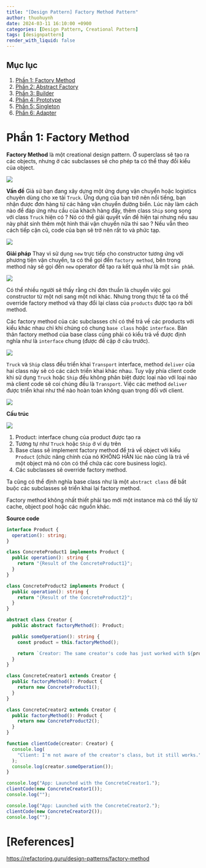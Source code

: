 ```yaml
---
title: "[Design Pattern] Factory Method Pattern"
author: thuohuynh
date: 2024-03-11 16:10:00 +0900
categories: [Design Pattern, Creational Pattern]
tags: [designpattern]
render_with_liquid: false
---
```


## Mục lục

1. [Phần 1: Factory Method](/posts/Factory-Method-Pattern)
2. [Phần 2: Abstract Factory](/posts/Abstract-Factory-Pattern)
3. [Phần 3: Builder](/posts/Builder-Pattern)
4. [Phần 4: Prototype](/posts/Prototype-Pattern)
5. [Phần 5: Singleton](/posts/Singleton-Pattern)
6. [Phần 6: Adapter](/posts/Adapter-Pattern)


# Phần 1: Factory Method

**Factory Method** là một creational design pattern. Ở superclass sẽ tạo ra các objects, nhưng ở các subclasses sẽ cho phép ta có thể thay đổi kiểu của object.

![](https://refactoring.guru/images/patterns/content/factory-method/factory-method-en.png)

**Vấn đề** Giả sử bạn đang xây dựng một ứng dụng vận chuyển hoặc logistics chuyên dùng cho xe tải `Truck`. Ứng dụng của bạn trở nên nổi tiếng, bạn nhận được đơn hàng từ các hãng vận chuyển đường biển. Lúc này làm cách nào để đáp ứng nhu cầu của khách hàng đây, thêm class `Ship` song song với class `Truck` hiện có ? Nó có thể giải quyết vấn đề hiện tại nhưng nếu sau này phát sinh thêm một hình thái vận chuyển nữa thì sao ? Nếu vẫn theo cách tiếp cận cũ, code của bạn sẽ trở nên rất to và phức tạp.

![](https://refactoring.guru/images/patterns/diagrams/factory-method/problem1-en.png)

**Giải pháp** Thay vì sử dụng `new` trực tiếp cho constructor tương ứng với phương tiện vận chuyển, ta có thể gọi đến `factory method`, bên trong method này sẽ gọi đến `new` operator để tạo ra kết quả như là một `sản phẩm`.

![](https://refactoring.guru/images/patterns/diagrams/factory-method/solution1.png)

Có thể nhiều người sẽ thấy rằng chỉ đơn thuần là chuyển việc gọi constructor từ một nơi sang một nơi khác. Nhưng trong thực tế ta có thể override factory method và thay đổi lại class của `products` được tạo ra bởi method.

Các factory method của các subclasses chỉ có thể trả về các products với kiểu khác nhau chỉ khi chúng có chung `base class` hoặc `interface`. Bản thân factory method của base class cũng phải có kiểu trả về được định nghĩa như là `interface` chung (được đề cập ở câu trước).

![](https://refactoring.guru/images/patterns/diagrams/factory-method/solution2-en.png)

`Truck` và `Ship` class đều triển khai `Transport` interface, method `deliver` của hai class này sẽ có các cách triển khai khác nhau. Tuy vậy phía client code khi sử dụng `Truck` hoặc `Ship` đều không phân biệt được loại nào với loại nào mà client code sẽ coi chúng đều là `Transport`. Việc các method `deliver` được triển khai như thế nào hoàn toàn không quan trọng đối với client.

![](https://refactoring.guru/images/patterns/diagrams/factory-method/solution3-en.png)

**Cấu trúc**

![](https://refactoring.guru/images/patterns/diagrams/factory-method/structure.png)

1. Product: interface chung của product được tạo ra
2. Tương tự như `Truck` hoặc `Ship` ở ví dụ trên
3. Base class sẽ implement factory method để trả về object với kiểu `Product` (chức năng chính của nó KHÔNG HẲN lúc nào cũng là trả về một object mà nó còn có thể chứa các core business logic).
4. Các subclasses sẽ override factory method.

Ta cũng có thể định nghĩa base class như là một `abstract class` để bắt buộc các subclasses sẽ triển khai lại factory method.

Factory method không nhất thiết phải tạo mới một instance mà có thể lấy từ cache, object pool hoặc các nguồn khác.

**Source code**

```typescript
interface Product {
  operation(): string;
}

class ConcreteProduct1 implements Product {
  public operation(): string {
    return "{Result of the ConcreteProduct1}";
  }
}

class ConcreteProduct2 implements Product {
  public operation(): string {
    return "{Result of the ConcreteProduct2}";
  }
}

abstract class Creator {
  public abstract factoryMethod(): Product;

  public someOperation(): string {
    const product = this.factoryMethod();

    return `Creator: The same creator's code has just worked with ${product.operation()}`;
  }
}

class ConcreteCreator1 extends Creator {
  public factoryMethod(): Product {
    return new ConcreteProduct1();
  }
}

class ConcreteCreator2 extends Creator {
  public factoryMethod(): Product {
    return new ConcreteProduct2();
  }
}

function clientCode(creator: Creator) {
  console.log(
    "Client: I'm not aware of the creator's class, but it still works."
  );
  console.log(creator.someOperation());
}

console.log("App: Launched with the ConcreteCreator1.");
clientCode(new ConcreteCreator1());
console.log("");

console.log("App: Launched with the ConcreteCreator2.");
clientCode(new ConcreteCreator2());
console.log("");
```

# [References]

<https://refactoring.guru/design-patterns/factory-method>
